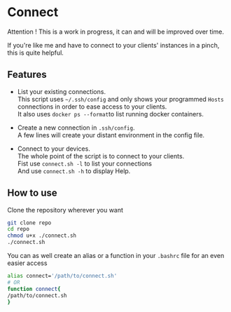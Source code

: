 # Connect
Attention ! This is a work in progress, it can and will be improved over time.

If you're like me and have to connect to your clients' instances in a pinch, this is quite helpful.

## Features
* List your existing connections.  
This script uses `~/.ssh/config` and only shows your programmed `Hosts` connections in order to ease access to your clients.  
It also uses `docker ps --format`to list running docker containers.

* Create a new connection in `.ssh/config`.  
A few lines will create your distant environment in the config file.

* Connect to your devices.  
The whole point of the script is to connect to your clients.  
Fist use `connect.sh -l` to list your connections  
And use `connect.sh -h` to display Help.

## How to use
Clone the repository wherever you want
```bash
git clone repo
cd repo
chmod u+x ./connect.sh
./connect.sh
```

You can as well create an alias or a function in your `.bashrc` file for an even easier access
```bash
alias connect='/path/to/connect.sh'
# OR
function connect{
/path/to/connect.sh
}
```
